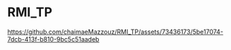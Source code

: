 # RMI_TP

https://github.com/chaimaeMazzouz/RMI_TP/assets/73436173/5be17074-7dcb-413f-b810-9bc5c51aadeb

